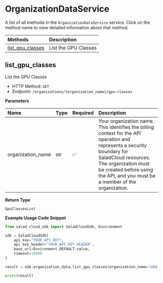 # OrganizationDataService

A list of all methods in the `OrganizationDataService` service. Click on the method name to view detailed information about that method.

| Methods                               | Description          |
| :------------------------------------ | :------------------- |
| [list_gpu_classes](#list_gpu_classes) | List the GPU Classes |

## list_gpu_classes

List the GPU Classes

- HTTP Method: `GET`
- Endpoint: `/organizations/{organization_name}/gpu-classes`

**Parameters**

| Name              | Type | Required | Description                                                                                                                                                                                                                                         |
| :---------------- | :--- | :------- | :-------------------------------------------------------------------------------------------------------------------------------------------------------------------------------------------------------------------------------------------------- |
| organization_name | str  | ✅       | Your organization name. This identifies the billing context for the API operation and represents a security boundary for SaladCloud resources. The organization must be created before using the API, and you must be a member of the organization. |

**Return Type**

`GpuClassesList`

**Example Usage Code Snippet**

```python
from salad_cloud_sdk import SaladCloudSdk, Environment

sdk = SaladCloudSdk(
    api_key="YOUR_API_KEY",
    api_key_header="YOUR_API_KEY_HEADER",
    base_url=Environment.DEFAULT.value,
    timeout=10000
)

result = sdk.organization_data.list_gpu_classes(organization_name="w9qttkrqdm5b9xdre4met9ioqxf-a3suyfz4tkhle7s9-vpaj7uvpj")

print(result)
```
